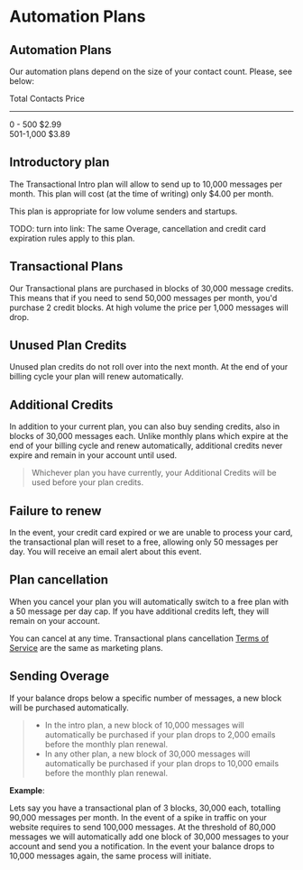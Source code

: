 # Automation Plans



## Automation Plans

Our automation plans depend on the size  of your contact count. Please, see below:

Total Contacts          Price  
-------------      --------------------  
0 - 500           $2.99                    
501-1,000         $3.89                   

## Introductory plan

The Transactional Intro plan will allow to send up to 10,000 messages per month. 
This plan will cost (at the time of writing) only $4.00 per month.

This plan is appropriate for low volume senders and startups. 

TODO: turn into link: 
The same Overage, cancellation and credit card expiration rules apply to this plan.

## Transactional Plans

Our Transactional plans are purchased in blocks of 30,000 message credits. This means that if you need to send 50,000 messages per month,
you'd purchase 2 credit blocks. 
At high volume the price per 1,000 messages will drop.

## Unused Plan Credits

Unused plan credits do not roll over into the next month. At the end of your billing cycle your plan will renew automatically.

## Additional Credits

In addition to your current plan, you can also buy sending credits, also in blocks of 30,000 messages each. Unlike monthly plans which
expire at the end of your billing cycle and renew automatically, additional credits never expire and remain in your account until used.

> Whichever plan you have currently, your Additional Credits will be used before your plan credits.

## Failure to renew

In the event, your credit card expired or we are unable to process your card, the transactional plan will reset to a free, allowing only 50 messages per day. You will receive an email alert about this event.

## Plan cancellation

When you cancel your plan you will automatically switch to a free plan with a 50 message per day cap.
If you have additional credits left, they will remain on your account.

You can cancel at any time. Transactional plans cancellation [Terms of Service](/terms) are the same as marketing plans.


## Sending Overage

If your balance drops below a specific number of messages, a new block will be purchased automatically. 

> * In the intro plan, a new block of 10,000 messages will automatically be purchased if your plan drops to 2,000 emails before the monthly plan renewal.
> * In any other plan, a new block of 30,000 messages will automatically be purchased if your plan drops to 10,000 emails before the monthly plan renewal.


**Example**:

Lets say you have a transactional plan of 3 blocks, 30,000 each, totalling 90,000 messages per month. In the event of a spike in traffic on your 
website requires to send 100,000 messages. At the threshold of 80,000 messages we will automatically add one block of 30,000 messages to your account and send you 
a notification. In the event your balance drops to 10,000 messages again, the same process will initiate.



